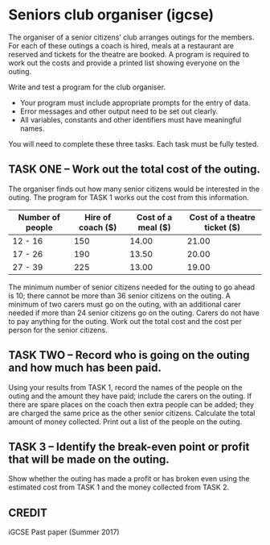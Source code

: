 # Seniors club organiser (igcse)

The organiser of a senior citizens’ club arranges outings for the members. For each of these outings a coach is hired, meals at a restaurant are reserved and tickets for the theatre are booked. A program is required to work out the costs and provide a printed list showing everyone on the outing.

Write and test a program for the club organiser.

* Your program must include appropriate prompts for the entry of data.
* Error messages and other output need to be set out clearly.
* All variables, constants and other identifiers must have meaningful names.

You will need to complete these three tasks. Each task must be fully tested.

## TASK ONE – Work out the total cost of the outing.

The organiser finds out how many senior citizens would be interested in the outing. The program for TASK 1 works out the cost from this information.

| Number of people | Hire of coach ($) | Cost of a meal ($) | Cost of a theatre ticket ($) |
| ----- | ----- | ----- | ----- |
| 12 - 16 | 150 | 14.00 | 21.00 |
| 17 - 26 | 190 | 13.50 | 20.00 |
| 27 - 39 | 225 | 13.00 | 19.00 |

The minimum number of senior citizens needed for the outing to go ahead is 10; there cannot be more
than 36 senior citizens on the outing. A minimum of two carers must go on the outing, with an additional
carer needed if more than 24 senior citizens go on the outing. Carers do not have to pay anything for
the outing. Work out the total cost and the cost per person for the senior citizens.

## TASK TWO – Record who is going on the outing and how much has been paid.

Using your results from TASK 1, record the names of the people on the outing and the amount they
have paid; include the carers on the outing. If there are spare places on the coach then extra people
can be added; they are charged the same price as the other senior citizens. Calculate the total amount
of money collected. Print out a list of the people on the outing.

## TASK 3 – Identify the break-even point or profit that will be made on the outing.

Show whether the outing has made a profit or has broken even using the estimated cost from TASK 1
and the money collected from TASK 2.

## CREDIT

iGCSE Past paper (Summer 2017)

